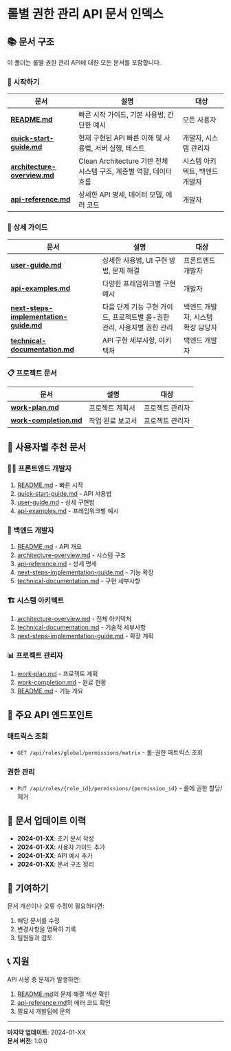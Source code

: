 # 롤별 권한 관리 API 문서 인덱스

## 📚 문서 구조

이 폴더는 롤별 권한 관리 API에 대한 모든 문서를 포함합니다.

### 🚀 시작하기

| 문서 | 설명 | 대상 |
|------|------|------|
| **[README.md](README.md)** | 빠른 시작 가이드, 기본 사용법, 간단한 예시 | 모든 사용자 |
| **[quick-start-guide.md](quick-start-guide.md)** | 현재 구현된 API 빠른 이해 및 사용법, 서버 실행, 테스트 | 개발자, 시스템 관리자 |
| **[architecture-overview.md](architecture-overview.md)** | Clean Architecture 기반 전체 시스템 구조, 계층별 역할, 데이터 흐름 | 시스템 아키텍트, 백엔드 개발자 |
| **[api-reference.md](api-reference.md)** | 상세한 API 명세, 데이터 모델, 에러 코드 | 개발자 |

### 📖 상세 가이드

| 문서 | 설명 | 대상 |
|------|------|------|
| **[user-guide.md](user-guide.md)** | 상세한 사용법, UI 구현 방법, 문제 해결 | 프론트엔드 개발자 |
| **[api-examples.md](api-examples.md)** | 다양한 프레임워크별 구현 예시 | 개발자 |
| **[next-steps-implementation-guide.md](next-steps-implementation-guide.md)** | 다음 단계 기능 구현 가이드, 프로젝트별 롤-권한 관리, 사용자별 권한 관리 | 백엔드 개발자, 시스템 확장 담당자 |
| **[technical-documentation.md](technical-documentation.md)** | API 구현 세부사항, 아키텍처 | 백엔드 개발자 |

### 📋 프로젝트 문서

| 문서 | 설명 | 대상 |
|------|------|------|
| **[work-plan.md](work-plan.md)** | 프로젝트 계획서 | 프로젝트 관리자 |
| **[work-completion.md](work-completion.md)** | 작업 완료 보고서 | 프로젝트 관리자 |

## 🎯 사용자별 추천 문서

### 👨‍💻 프론트엔드 개발자
1. [README.md](README.md) - 빠른 시작
2. [quick-start-guide.md](quick-start-guide.md) - API 사용법
3. [user-guide.md](user-guide.md) - 상세 구현법
4. [api-examples.md](api-examples.md) - 프레임워크별 예시

### 🔧 백엔드 개발자
1. [README.md](README.md) - API 개요
2. [architecture-overview.md](architecture-overview.md) - 시스템 구조
3. [api-reference.md](api-reference.md) - 상세 명세
4. [next-steps-implementation-guide.md](next-steps-implementation-guide.md) - 기능 확장
5. [technical-documentation.md](technical-documentation.md) - 구현 세부사항

### 🏗️ 시스템 아키텍트
1. [architecture-overview.md](architecture-overview.md) - 전체 아키텍처
2. [technical-documentation.md](technical-documentation.md) - 기술적 세부사항
3. [next-steps-implementation-guide.md](next-steps-implementation-guide.md) - 확장 계획

### 📊 프로젝트 관리자
1. [work-plan.md](work-plan.md) - 프로젝트 계획
2. [work-completion.md](work-completion.md) - 완료 현황
3. [README.md](README.md) - 기능 개요

## 🔗 주요 API 엔드포인트

### 매트릭스 조회
- `GET /api/roles/global/permissions/matrix` - 롤-권한 매트릭스 조회

### 권한 관리
- `PUT /api/roles/{role_id}/permissions/{permission_id}` - 롤에 권한 할당/제거

## 📝 문서 업데이트 이력

- **2024-01-XX**: 초기 문서 작성
- **2024-01-XX**: 사용자 가이드 추가
- **2024-01-XX**: API 예시 추가
- **2024-01-XX**: 문서 구조 정리

## 🤝 기여하기

문서 개선이나 오류 수정이 필요하다면:
1. 해당 문서를 수정
2. 변경사항을 명확히 기록
3. 팀원들과 검토

## 📞 지원

API 사용 중 문제가 발생하면:
1. [README.md](README.md)의 문제 해결 섹션 확인
2. [api-reference.md](api-reference.md)의 에러 코드 확인
3. 필요시 개발팀에 문의

---

**마지막 업데이트**: 2024-01-XX  
**문서 버전**: 1.0.0

